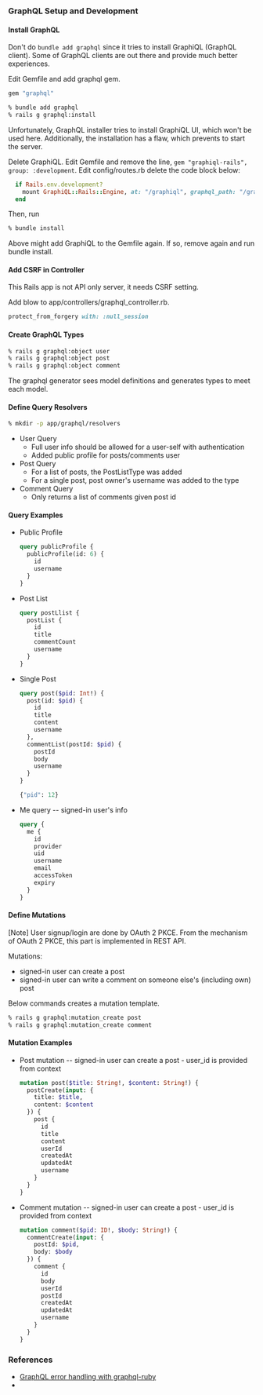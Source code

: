 ### GraphQL Setup and Development

#### Install GraphQL

Don't do `bundle add graphql` since it tries to install GraphiQL (GraphQL client).
Some of GraphQL clients are out there and provide much better experiences.

Edit Gemfile and add graphql gem.

```ruby
gem "graphql"
```
```bash
% bundle add graphql
% rails g graphql:install
```

Unfortunately, GraphQL installer tries to install GraphiQL UI, which won't be used here.
Additionally, the installation has a flaw, which prevents to start the server.

Delete GraphiQL.
Edit Gemfile and remove the line, `gem "graphiql-rails", group: :development`.
Edit config/routes.rb delete the code block below:
```ruby
  if Rails.env.development?
    mount GraphiQL::Rails::Engine, at: "/graphiql", graphql_path: "/graphql"
  end
```
Then, run
```bash
% bundle install
```

Above might add GraphiQL to the Gemfile again.
If so, remove again and run bundle install.

#### Add CSRF in Controller

This Rails app is not API only server, it needs CSRF setting.

Add blow to app/controllers/graphql_controller.rb.
```ruby
protect_from_forgery with: :null_session
```

#### Create GraphQL Types
```bash
% rails g graphql:object user
% rails g graphql:object post
% rails g graphql:object comment
```

The graphql generator sees model definitions and generates types to meet each model.

#### Define Query Resolvers
```bash
% mkdir -p app/graphql/resolvers
```

- User Query
  - Full user info should be allowed for a user-self with authentication
  - Added public profile for posts/comments user
- Post Query
  - For a list of posts, the PostListType was added
  - For a single post, post owner's username was added to the type
- Comment Query
  - Only returns a list of comments given post id

#### Query Examples
- Public Profile
  ```graphql
  query publicProfile {
    publicProfile(id: 6) {
      id
      username
    }
  }
  ```
- Post List
  ```graphql
  query postLlist {
    postList {
      id
      title
      commentCount
      username
    }
  }
  ```
- Single Post
  ```graphql
  query post($pid: Int!) {
    post(id: $pid) {
      id
      title
      content
      username
    },
    commentList(postId: $pid) {
      postId
      body
      username
    }
  }
  
  {"pid": 12}
  ```
- Me query -- signed-in user's info
  ```graphql
  query {
    me {
      id
      provider
      uid
      username
      email
      accessToken
      expiry
    }
  }
  ```

#### Define Mutations
[Note] User signup/login are done by OAuth 2 PKCE.
From the mechanism of OAuth 2 PKCE, this part is implemented in REST API.

Mutations:
- signed-in user can create a post
- signed-in user can write a comment on someone else's (including own) post

Below commands creates a mutation template.
```bash
% rails g graphql:mutation_create post
% rails g graphql:mutation_create comment
```


#### Mutation Examples
- Post mutation -- signed-in user can create a post - user_id is provided from context
  ```graphql
  mutation post($title: String!, $content: String!) {
    postCreate(input: {
      title: $title,
      content: $content
    }) {
      post {
        id
        title
        content
        userId
        createdAt
        updatedAt
        username
      }
    }
  }
  ```

- Comment mutation -- signed-in user can create a post - user_id is provided from context
  ```graphql
  mutation comment($pid: ID!, $body: String!) {
    commentCreate(input: {
      postId: $pid,
      body: $body
    }) {
      comment {
        id
        body
        userId
        postId
        createdAt
        updatedAt
        username
      }
    }
  }
  ```

### References
- [GraphQL error handling with graphql-ruby](https://medium.com/@takewakamma/graphql-error-handling-with-graphql-ruby-653aa2a129f6)
- 
